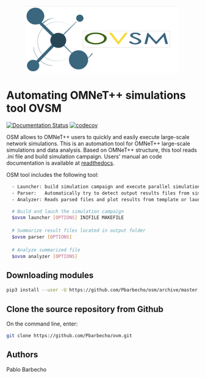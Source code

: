 <p align="center">
  <img src="doc/logo.png" width="400">
</p>

# Automating OMNeT++ simulations tool OVSM #

[![Documentation Status](https://readthedocs.org/projects/osm/badge/?version=latest)](https://osm.readthedocs.io/en/latest/?badge=latest)
[![codecov](https://codecov.io/gh/Pbarbecho/osm/branch/master/graph/badge.svg)](https://codecov.io/gh/Pbarbecho/osm)


OSM allows to OMNeT++ users to quickly and easily execute large-scale network simulations. 
This is an automation tool for OMNeT++ large-scale simulations and data analysis.
Based on OMNeT++ structure, this tool reads .ini file and build simulation campaign.
Users' manual an code documentation is available at [readthedocs][rtd].

OSM tool includes the following tool:    
```bash
  - Launcher: build simulation campaign and execute parallel simulations in batches.
  - Parser:   Automatically try to detect output results files from simulation campaign (.vec,.sca, custom format) and convert those to an unique output file. 
  - Analyzer: Reads parsed files and plot results from template or launch an interactive plot in a web browser (pyvot tables). 
```

```bash
  # Build and lauch the simulation campaign
  $ovsm launcher [OPTIONS] INIFILE MAKEFILE

  # Summarize result files located in output folder
  $ovsm parser [OPTIONS] 

  # Analyze summarized file 
  $ovsm analyzer [OPTIONS] 
```


## Downloading modules ##

```bash
pip3 install --user -U https://github.com/Pbarbecho/osm/archive/master.zip
```

## Clone the source repository from Github ##

On the command line, enter:
```bash
git clone https://github.com/Pbarbecho/ovm.git
```

## Authors ##

Pablo Barbecho

[rtd]: https://simulationmanagerforomnet.readthedocs.io
